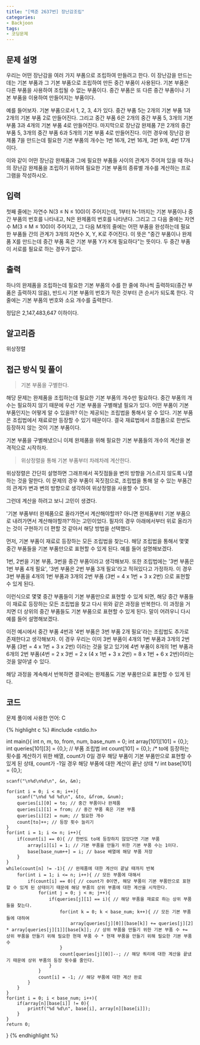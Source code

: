 ```yaml
---
title: "[백준 2637번] 장난감조립"
categories:
- Backjoon
tags:
- 코딩문제
---
```


## 문제 설명

우리는 어떤 장난감을 여러 가지 부품으로 조립하여 만들려고 한다. 이 장난감을 만드는데는 기본 부품과 그 기본 부품으로 조립하여 만든 중간 부품이 사용된다. 기본 부품은 다른 부품을 사용하여 조립될 수 없는 부품이다. 중간 부품은 또 다른 중간 부품이나 기본 부품을 이용하여 만들어지는 부품이다.

예를 들어보자. 기본 부품으로서 1, 2, 3, 4가 있다. 중간 부품 5는 2개의 기본 부품 1과 2개의 기본 부품 2로 만들어진다. 그리고 중간 부품 6은 2개의 중간 부품 5, 3개의 기본 부품 3과 4개의 기본 부품 4로 만들어진다. 마지막으로 장난감 완제품 7은 2개의 중간 부품 5, 3개의 중간 부품 6과 5개의 기본 부품 4로 만들어진다. 이런 경우에 장난감 완제품 7을 만드는데 필요한 기본 부품의 개수는 1번 16개, 2번 16개, 3번 9개, 4번 17개이다.

이와 같이 어떤 장난감 완제품과 그에 필요한 부품들 사이의 관계가 주어져 있을 때 하나의 장난감 완제품을 조립하기 위하여 필요한 기본 부품의 종류별 개수를 계산하는 프로그램을 작성하시오.

## 입력

첫째 줄에는 자연수 N(3 ≤ N ≤ 100)이 주어지는데, 1부터 N-1까지는 기본 부품이나 중간 부품의 번호를 나타내고, N은 완제품의 번호를 나타낸다. 그리고 그 다음 줄에는 자연수 M(3 ≤ M ≤ 100)이 주어지고, 그 다음 M개의 줄에는 어떤 부품을 완성하는데 필요한 부품들 간의 관계가 3개의 자연수 X, Y, K로 주어진다. 이 뜻은 "중간 부품이나 완제품 X를 만드는데 중간 부품 혹은 기본 부품 Y가 K개 필요하다"는 뜻이다. 두 중간 부품이 서로를 필요로 하는 경우가 없다.

## 출력

하나의 완제품을 조립하는데 필요한 기본 부품의 수를 한 줄에 하나씩 출력하되(중간 부품은 출력하지 않음), 반드시 기본 부품의 번호가 작은 것부터 큰 순서가 되도록 한다. 각 줄에는 기본 부품의 번호와 소요 개수를 출력한다.

정답은 2,147,483,647 이하이다.

## 알고리즘

위상정렬

## 접근 방식 및 풀이

> 기본 부품을 구별한다.

해당 문제는 완제품을 조립하는데 필요한 기본 부품의 개수만 필요하다. 중간 부품의 개수는 필요하지 않기 때문에 우선 기본 부품을 구별해낼 필요가 있다.
어떤 부품이 기본 부품인지는 어떻게 알 수 있을까? 이는 제공되는 조립법을 통해서 알 수 있다. 기본 부품은 조립법에서 재료로만 등장할 수 있기 때문이다. 결국 재료법에서 조합품으로 한번도 등장하지 않는 것이 기본 부품이다.

기본 부품을 구별해냈으니 이제 완제품을 위해 필요한 기본 부품들의 개수의 계산을 본격적으로 시작하자.

> 위상정렬을 통해 기본 부품부터 차례차례 계산한다.

위상정렬은 간단히 설명하면 그래프에서 꼭짓점들을 변의 방향을 거스르지 않도록 나열하는 것을 말한다. 이 문제의 경우 부품이 꼭짓점으로, 조립법을 통해 알 수 있는 부품간의 관계가 변과 변의 방향으로 생각하여 위상정렬을 사용할 수 있다.

그런데 계산을 하려고 보니 고민이 생겼다.

'기본 부품부터 완제품으로 올라가면서 계산해야할까? 아니면 완제품부터 기본 부품으로 내려가면서 계산해야할까?'하는 고민이었다. 필자의 경우 아래에서부터 위로 올라가는 것이 구현하기 더 편할 것 같아서 해당 방법을 선택했다.

먼저, 기본 부품이 재료로 등장하는 모든 조립법을 찾는다. 해당 조립법을 통해서 몇몇 중간 부품들을 기본 부품만으로 표현할 수 있게 된다. 예를 들어 설명해보겠다.

1번, 2번을 기본 부품, 3번을 중간 부품이라고 생각해보자.
또한 조립법에는 '3번 부품은 1번 부품 4개 필요', '3번 부품은 2번 부품 3개 필요'라고 적혀있다고 가정하자.
이 경우 3번 부품을 4개의 1번 부품과 3개의 2번 부품 (3번 = 4 x 1번 + 3 x 2번) 으로 표현할 수 있게 된다.

이런식으로 몇몇 중간 부품들이 기본 부품만으로 표현할 수 있게 되면, 해당 중간 부품들이 재료로 등장하는 모든 조립법을 찾고 다시 위와 같은 과정을 반복한다. 이 과정을 거치면 더 상위의 중간 부품들도 기본 부품으로 표현할 수 있게 된다.  말이 어려우니 다시 예를 들어 설명해보겠다.

이전 예시에서 중간 부품 4번과 '4번 부품은 3번 부품 2개 필요'라는 조립법도 추가로 존재한다고 생각해보자.
이 경우 우리는 이미 3번 부품이 4개의 1번 부품과 3개의 2번 부품 (3번 = 4 x 1번 + 3 x 2번) 이라는 것을 알고 있기에 4번 부품이 8개의 1번 부품과 6개의 2번 부품(4번 = 2 x 3번 = 2 x (4 x 1번 + 3 x 2번) = 8 x 1번 + 6 x 2번)이라는 것을 알아낼 수 있다.

해당 과정을 계속해서 반복하면 결국에는 완제품도 기본 부품만으로 표현할 수 있게 된다.

## 코드
문제 풀이에 사용한 언어: C

{% highlight c %}
#include <stdio.h>

int
main(){
    int n, m, to, from, num, base_num = 0;
    int array[101][101] = {0,};
    int queries[101][3] = {0,}; // 부품 조립법
    int count[101] = {0,};
    /* to에 등장하는 횟수를 계산하기 위한 배열,
     count가 0일 경우 해당 부품이 기본 부품만으로 표현할 수 있게 된 상태,
     count가 -1일 경우 해당 부품에 대한 계산이 끝난 상태 */
    int base[101] = {0,};
    
    scanf("\n%d\n%d\n", &n, &m);
    
    for(int i = 0; i < m; i++){
        scanf("\n%d %d %d\n", &to, &from, &num);
        queries[i][0] = to; // 중간 부품이나 완제품
        queries[i][1] = from; // 중간 부품 혹은 기본 부품
        queries[i][2] = num; // 필요한 개수
        count[to]++; // 등장 횟수 늘리기
    }
    for(int i = 1; i <= n; i++){
        if(count[i] == 0){ // 한번도 to에 등장하지 않았다면 기본 부품
            array[i][i] = 1; // 기본 부품을 만들기 위한 기본 부품 수는 1이다.
            base[base_num++] = i; // base 배열에 해당 부품 저장
        }
    }
    while(count[n] != -1){ // 완제품에 대한 계산이 끝날 때까지 반복
        for(int i = 1; i <= n; i++){ // 모든 부품에 대해서
            if(count[i] == 0){ // count가 0이면, 해당 부품이 기본 부품만으로 표현할 수 있게 된 상태이기 때문에 해당 부품의 상위 부품에 대한 계산을 시작한다.
                for(int j = 0; j < m; j++){
                    if(queries[j][1] == i){ // 해당 부품을 재료로 하는 상위 부품들을 찾는다.
                        for(int k = 0; k < base_num; k++){ // 모든 기본 부품들에 대하여
                            array[queries[j][0]][base[k]] += queries[j][2] * array[queries[j][1]][base[k]]; // 상위 부품을 만들기 위한 기본 부품 수 += 상위 부품을 만들기 위해 필요한 현재 부품 수 * 현재 부품을 만들기 위해 필요한 기본 부품 수
                        }
                        count[queries[j][0]]--; // 해당 쿼리에 대한 계산을 끝냈기 때문에 상위 부품의 등장 횟수를 줄인다.
                    }
                }
                count[i] = -1; // 해당 부품에 대한 계산 완료
            }
        }
    }
    for(int i = 0; i < base_num; i++){
        if(array[n][base[i]] != 0){
            printf("%d %d\n", base[i], array[n][base[i]]);
        }
    }
    return 0;
}
{% endhighlight %}
